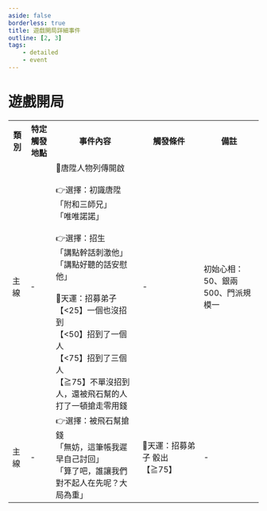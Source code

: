 ```yaml
---
aside: false
borderless: true
title: 遊戲開局詳細事件
outline: [2, 3]
tags:
    - detailed
    - event
---
```


# 遊戲開局

<Table class="timeline-table">
    <tr class="timeline-header">
        <th>類別</th>
        <th>特定觸發地點</th>
        <th>事件內容</th>
        <th>觸發條件</th>
        <th>備註</th>
    </tr>
	<tr>
		<td>主線</td>
		<td>-</td>
		<td>
			📖唐陞人物列傳開啟<br>
			<br>
			👉選擇：初識唐陞<br>
			<span title="嘴力+1、道德-1、唐中翎-1">「附和三師兄」 </span> <br>
			<span title="處世-1、性情-1、唐中翎+1">「唯唯諾諾」 </span> <br>
			<br>
			👉選擇：招生<br>
			<span title="嘴力+1、處世-1、道德-1、性情+1">「講點幹話刺激他」 </span> <br>
			<span title="修養+1、唐陞+1">「講點好聽的話安慰他」 </span> <br>
			<br>
			🎲天運：招募弟子<br>
			<span title="心相+15">【<25】一個也沒招到 </span> <br>
			<span title="名聲+2、心相-15">【<50】招到了一個人 </span> <br>
			<span title="名聲+2、嘴力+1、心相-25">【<75】招到了三個人 </span> <br>
			<span title="命運+1、心相-25、銀兩-500">【≧75】不單沒招到人，還被飛石幫的人打了一頓搶走零用錢 </span> <br>
		</td>
		<td>-</td>
		<td>初始心相：50、銀兩500、門派規模一</td>
	</tr>
	<tr>
		<td>主線</td>
		<td>-</td>
		<td>
			👉選擇：被飛石幫搶錢 <br>
			<span title="性情+2">「無妨，這筆帳我遲早自己討回」</span> <br>
			<span title="修養+1、處世-1、名聲-1、唐陞+1">「算了吧，誰讓我們對不起人在先呢？大局為重」</span>  <br>
		</td>
		<td>🎲天運：招募弟子 骰出【≧75】</td>
		<td>-</td>
	</tr>
</table>






